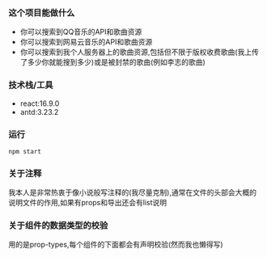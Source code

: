 ### 这个项目能做什么
* 你可以搜索到QQ音乐的API和歌曲资源
* 你可以搜索到网易云音乐的API和歌曲资源
* 你可以搜索到我个人服务器上的歌曲资源,包括但不限于版权收费歌曲(我上传了多少你就能搜到多少)或是被封禁的歌曲(例如李志的歌曲)
### 技术栈/工具
* react:16.9.0
* antd:3.23.2

### 运行
`npm start`

### 关于注释
我本人是非常热衷于像小说般写注释的(我尽量克制),通常在文件的头部会大概的说明文件的作用,如果有props和导出还会有list说明

### 关于组件的数据类型的校验
用的是prop-types,每个组件的下面都会有声明校验(然而我也懒得写)
